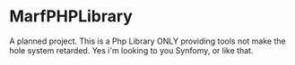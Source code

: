 # MarfPHPLibrary
A planned project. This is a Php Library ONLY providing tools not make the hole system retarded. Yes i'm looking to you Synfomy, or like that.

